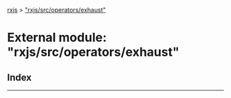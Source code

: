 [rxjs](../README.md) > ["rxjs/src/operators/exhaust"](../modules/_rxjs_src_operators_exhaust_.md)

# External module: "rxjs/src/operators/exhaust"

## Index

---

